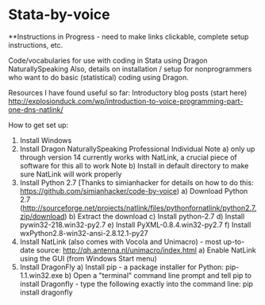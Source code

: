 # Stata-by-voice

**Instructions in Progress - need to make links clickable, complete setup instructions, etc.
 
Code/vocabularies for use with coding in Stata using Dragon NaturallySpeaking
Also, details on installation / setup for nonprogrammers who want to do basic (statistical) coding using Dragon.

Resources I have found useful so far:
Introductory blog posts (start here) http://explosionduck.com/wp/introduction-to-voice-programming-part-one-dns-natlink/


How to get set up:
1) Install Windows 
2) Install Dragon NaturallySpeaking Professional Individual
      Note a) only up through version 14 currently works with NatLink, a crucial piece of software for this all to work
      Note b) Install in default directory to make sure NatLink will work properly
3) Install Python 2.7 [Thanks to simianhacker for details on how to do this: https://github.com/simianhacker/code-by-voice)
      a) Download Python 2.7 (http://sourceforge.net/projects/natlink/files/pythonfornatlink/python2.7.zip/download)
      b) Extract the download
      c) Install python-2.7
      d) Install pywin32-218.win32-py2.7
      e) Install PyXML-0.8.4.win32-py2.7
      f) Install wxPython2.8-win32-ansi-2.8.12.1-py27
4) Install NatLink (also comes with Vocola and Unimacro) - most up-to-date source: http://qh.antenna.nl/unimacro/index.html
      a) Enable NatLink using the GUI (from Windows Start menu)
5) Install DragonFly 
      a) Install pip - a package installer for Python: pip-1.1.win32.exe
      b) Open a "terminal" command line prompt and tell pip to install Dragonfly - type the following exactly into the command line: pip install dragonfly 
      

